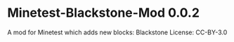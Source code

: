 # Minetest-Blackstone-Mod 0.0.2
A mod for Minetest which adds new blocks: Blackstone
License: CC-BY-3.0
